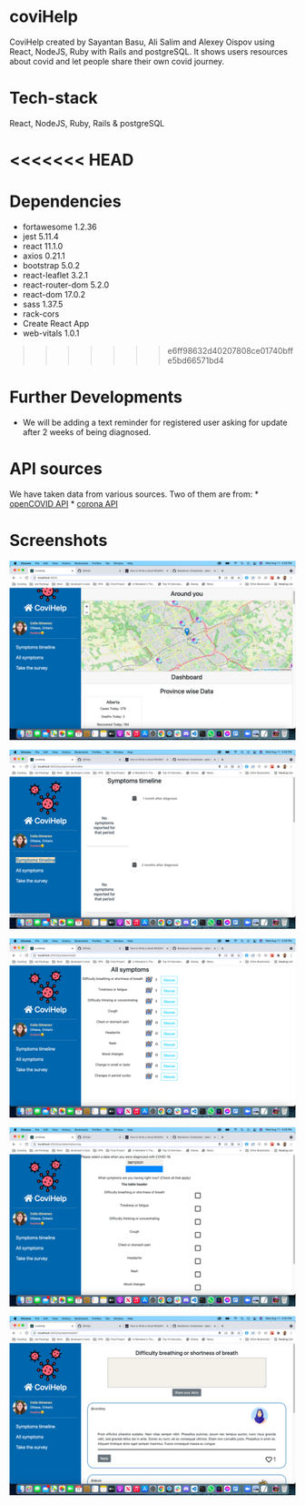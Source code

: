 # coviHelp

  CoviHelp created by Sayantan Basu, Ali Salim and Alexey Oispov using React, NodeJS, Ruby with Rails and postgreSQL. It shows users resources about covid and let people share their own covid journey.

# Tech-stack

  React, NodeJS, Ruby, Rails & postgreSQL

<<<<<<< HEAD
=======
# Dependencies

  * fortawesome 1.2.36
  * jest 5.11.4
  * react 11.1.0
  * axios 0.21.1
  * bootstrap 5.0.2   
  * react-leaflet 3.2.1
  * react-router-dom 5.2.0
  * react-dom 17.0.2  
  * sass 1.37.5 
  * rack-cors 
  * Create React App
  * web-vitals 1.0.1
>>>>>>> e6ff98632d40207808ce01740bffe5bd66571bd4

# Further Developments

  * We will be adding a text reminder for registered user asking for update after 2 weeks of being diagnosed.

# API sources
  We have taken data from various sources. Two of them are from:
    * [openCOVID API](https://api.opencovid.ca)
    * [corona API](https://corona-api.com)

# Screenshots

  ![Home Page](https://github.com/Sbasu2512/coviHelp/blob/main/shots/Screen%20Shot%202021-08-11%20at%204.29.08%20PM.png)

  ![Symptoms Time Line](https://github.com/Sbasu2512/coviHelp/blob/main/shots/Screen%20Shot%202021-08-11%20at%204.29.40%20PM.png)

  ![All symptoms reported so far](https://github.com/Sbasu2512/coviHelp/blob/main/shots/Screen%20Shot%202021-08-11%20at%204.29.48%20PM.png)

  ![Survey Page](https://github.com/Sbasu2512/coviHelp/blob/main/shots/Screen%20Shot%202021-08-11%20at%204.29.56%20PM.png)

  ![Social Network](https://github.com/Sbasu2512/coviHelp/blob/main/shots/Screen%20Shot%202021-08-11%20at%204.30.22%20PM.png)





